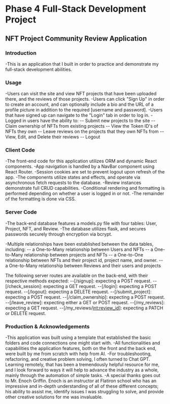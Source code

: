 # Phase 4 Full-Stack Development Project

## NFT Project Community Review Application

### Introduction
-This is an application that I built in order to practice and demonstrate my full-stack development abilities.

### Usage
-Users can visit the site and view NFT projects that have been uploaded there, and the reviews of those projects.
-Users can click "Sign Up" in order to create an account, and can optionally include a bio and the URL of a profile picture in addition to the required [username and password].
-Users that have signed up can navigate to the "Login" tab in order to log in.
-Logged in users have the ability to:
  -- Submit new projects to the site
  -- Claim ownership of NFTs from existing projects
  -- View the Token ID's of NFTs they own
  -- Leave reviews on the projects that they own NFTs from
  -- View, Edit, and Delete their reviews
  -- Logout

### Client Code
  -The front-end code for this application utilizes ORM and dynamic React components. 
  -App navigation is handled by a NavBar component using React Router. 
  -Session cookies are set to prevent logout upon refresh of the app.
  -The components utilize states and effects, and operate via asynchronous fetch requests to the database. 
  -Review instances demonstrate full CRUD capabilities.
  -Conditional rendering and formatting is performed depending on whether a user is logged in or not.
  -The remainder of the formatting is done via CSS.

### Server Code
  -The back-end database features a models.py file with four tables: User, Project, NFT, and Review. 
  -The database utilizes flask, and secures passwords securely through encryption via bcrypt.

  -Multiple relationships have been established between the data tables, including:
  -- a One-to-Many relationship between Users and NFTs
  -- a One-to-Many relationship between projects and NFTs
  -- a One-to-One relationship between NFTs and their project id, project name, and owner.
  -- a One-to-Many relationship between Reviews and their users and projects

  The following server routes are available on the back-end, with their respective methods expected:
   --[/signup]: expecting a POST request.
   --[/check_session]: expecting a GET request.
   --[/login]: expecting a POST request.
   --[/logout]: expecting a DELETE request.
   --[/submit_project]: expecting a POST request.
   --[/claim_ownership]: expecting a POST request.
   --[/leave_review]: expecting either a GET or POST request. 
   --[/my_reviews]: expecting a GET request.
   --[/my_reviews/<int:review_id>]: expecting a PATCH or DELETE request.

### Production & Acknowledgements
-This application was built using a template that established the basic folders and code connections one might start with. 
-All functionalities and capabilities the application features, both on the front and the back end, were built by me from scratch with help from AI. 
-For troubleshooting, refactoring, and creative problem solving, I often turned to Chat GPT. Learning remotely, that has been a tremendously helpful resource for me, and I look forward to ways it will help to advance the industry as a whole, mainly through the automation of simple tasks.
-A special thanks goes out to Mr. Enoch Griffin. Enoch is an instructor at Flatiron school who has an impressive and in-depth understanding of all of these different concepts; his ability to assist me, identify issues I was struggling to solve, and provide other creative solutions for me was invaluable. 
